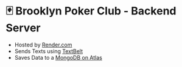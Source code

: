 # 🃏 Brooklyn Poker Club - Backend Server

- Hosted by [Render.com](https://dashboard.render.com/web/srv-d2adm7re5dus73co1ip0)
- Sends Texts using [TextBelt](textbelt.com)
- Saves Data to a [MongoDB on Atlas](https://cloud.mongodb.com/v2/6894da7488d108231457759e#/overview)